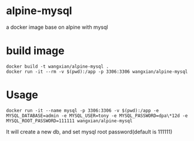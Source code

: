 # alpine-mysql
a docker image base on alpine with mysql

# build image
```
docker build -t wangxian/alpine-mysql .
docker run -it --rm -v $(pwd):/app -p 3306:3306 wangxian/alpine-mysql
```

# Usage
```
docker run -it --name mysql -p 3306:3306 -v $(pwd):/app -e MYSQL_DATABASE=admin -e MYSQL_USER=tony -e MYSQL_PASSWORD=dpa\*12d -e MYSQL_ROOT_PASSWORD=111111 wangxian/alpine-mysql
```

It will create a new db, and set mysql root password(default is 111111)